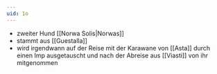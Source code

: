 ```yaml
---
uid: 1o
---
```

- zweiter Hund [[Norwa Solis|Norwas]]
- stammt aus [[Guestalla]]
- wird irgendwann auf der Reise mit der Karawane von [[Asta]] durch einen Imp ausgetauscht und nach der Abreise aus [[Viasti]] von ihr mitgenommen